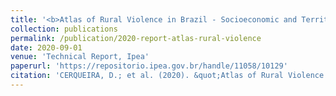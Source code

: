 ```yaml
---
title: '<b>Atlas of Rural Violence in Brazil - Socioeconomic and Territorial Conditions</b>'
collection: publications
permalink: /publication/2020-report-atlas-rural-violence
date: 2020-09-01
venue: 'Technical Report, Ipea'
paperurl: 'https://repositorio.ipea.gov.br/handle/11058/10129'
citation: 'CERQUEIRA, D.; et al. (2020). &quot;Atlas of Rural Violence in Brazil...&quot;. Brasília: Ipea.'
---
```


